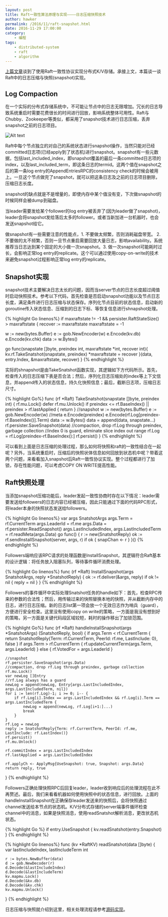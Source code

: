 ```yaml
---
layout: post
title: Raft一致性算法原理与实现————日志压缩快照技术
author: hawker
permalink: /2016/11/raft-snapshot.html
date: 2016-11-29 17:00:00
category:
    - 编程
tags:
    - distributed-system
    - raft
    - algorithm
---
```

[上篇文章](http://www.hawkers.cc/2016/11/raft-state.html)谈到了使用Raft一致性协议实现分布式K/V存储。承接上文，本篇谈一谈Raft中的日志压缩与快照(snapshot)实现。

## Log Compaction 
在一个实际的分布式存储系统中，不可能让节点中的日志无限增加。冗长的日志导致系统重启时需要花费很长的时间进行回放，影响系统整体可用性。Raft与Chubby、Zookeeper等类似，都采用了snapshot技术进行日志压缩，丢弃snapshot之前的日志项目。

![Alt text](/upload/2016/11/state_snapshot.jpg "SnapShot Log Compaction")

Raft中每个节点独立的对自己的系统状态进行snapshot操作，当然只能对已经committed日志项(已经apply到了状态机)进行snapshot。snapshot有一些元数据，包括last_included_index，即snapshot覆盖的最后一条committed日志项的index，以及last_included_term，即这条日志的termid。这两个值在snapshot之后的第一条log entry的AppendEntriesRPC的consistency check的时候会被用上。一旦这个节点做完了snapshot，就可以把这条日志及之前的日志项目删除，压缩日志长度。

snapshot的缺点就是不是增量的，即使内存中某个值没有变，下次做snapshot的时候同样会被dump到磁盘。

当leader需要发给某个follower的log entry被丢弃了(因为leader做了snapshot)，leader会将snapshot发给落后太多的follower。或者当新加进一台机器时，也会发送snapshot给它。

做snapshot有一些需要注意的性能点，1. 不要做太频繁，否则消耗磁盘带宽。 2. 不要做的太不频繁，否则一旦节点重启需要回放大量日志，影响availability。系统推荐当日志达到某个固定的大小做一次snapshot。3. 做一次snapshot可能耗时过长，会影响正常log entry的replicate。这个可以通过使用copy-on-write的技术来避免snapshot过程影响正常log entry的replicate。


## Snapshot实现

snapshot技术主要解决日志太长的问题，因而当server节点的日志长度超过阈值时启动快照技术。参考以下代码，首先检查是否启动snapshot功能以及节点日志长度，满足条件进行日志压缩与状态保存。序列化节点目前的状态信息，启动新的goroutine传入状态信息、压缩到的日志下标、等恢复信息进行shnapshot处理。

{% highlight Go linenos%}
if maxraftstate != -1 && persister.RaftStateSize() > maxraftstate {
  recover := maxraftstate
  maxraftstate = -1
  
  w := new(bytes.Buffer)
  e := gob.NewEncoder(w)
  e.Encode(kv.db)
  e.Encode(kv.chk)
  data := w.Bytes()
  
  go func(snapstate []byte, preindex int, maxraftstate *int, recover int){
      kv.rf.TakeSnatshot(snapstate, preindex)
      *maxraftstate = recover
  }(data, entry.Index, &maxraftstate, recover)
}
{% endhighlight %}

实际的shnapshot是由TakeSnatshot函数实现，其逻辑如下方代码所示。首先，检查传入的日志压缩下表是否合法；然后，序列化日志压缩处的index等上下文信息，并append传入的状态信息，持久化快照信息；最后，截断日志项，压缩日志尺寸。

{% highlight Go%}
func (rf *Raft) TakeSnatshot(snapstate []byte, preindex int) {
	rf.mu.Lock()
	defer rf.mu.Unlock()
	if preindex <= rf.BaseIndex() || preindex > rf.lastApplied {
		return
	}
	//snapshot
	w := new(bytes.Buffer)
	e := gob.NewEncoder(w)
	//meta
	e.Encode(preindex)
	e.Encode(rf.Log[preindex-rf.BaseIndex()].Term)
	data := w.Bytes()
	data = append(data, snapstate...)
	rf.persister.SaveSnapshot(data)
	//compaction, drop rf.Log through preindex, garbage collection
	//index 0 is guard, eliminate slice index out range
	rf.Log = rf.Log[preindex-rf.BaseIndex():]
	rf.persist()
}
{% endhighlight %}

可以看到上面是日志压缩的处理过程，那么如何将快照和raft的一致性结合在一起呢？另外，当系统重启时，压缩后的快照状体信息如何回放到状态机中呢？带着这两个问题，来看看加入snapshot后Raft一致性协议实现。整个过程都进行了加锁，存在性能问题，可以考虑COPY ON WRITE提高性能。

## Raft快照处理

当添加snapshot压缩功能后，leader发起一致性协商时存在以下情况：leader需要发送给followers的日志内容已经被压缩，因此只能通过下面的代码RPC形式，将leader本身的快照状态发送给followers。

{% highlight Go linenos%}
var args SnatshotArgs
args.Term = rf.CurrentTerm
args.LeaderId = rf.me
args.Data = rf.persister.ReadSnapshot()
args.LastIncludedIndex, args.LastIncludedTerm = rf.readMeta(args.Data)
go func() {
    r := new(SnatshotReply)
    ok := rf.sendInstallSnapshot(server, args, r)
    if ok {
    	snapChan <- r
    }
}()
{% endhighlight %}

Followers端响应该RPC请求的处理函数是InstallSnapshot，其逻辑符合Raft基本的设计逻辑：将任务放入阻塞队列，等待事件循环消费处理。

{% highlight Go linenos%}
func (rf *Raft) InstallSnapshot(args SnatshotArgs, reply *SnatshotReply) {
	ok := rf.deliver(&args, reply)
	if ok != nil {
		reply = nil
	}
}
{% endhighlight %}

Followers的事件循环中实际处理Snatshot任务的handle如下：首先，检查RPC传来的参数的合法性；然后，用传输过来的快照替换本地的快照，并从截断内存中的日志，进行日志压缩。新的日志list第一项会放一个无效日志作为哨兵（guard），方便进行安全检查。这里没有使用copy on write的策略，一方面是我没有想到好的策略，另一方面是关键代码段区域较短，耗时的操作移出了加锁范围。

{% highlight Go%}
func (rf *Raft) handleInstallSnapshot(args *SnatshotArgs) (SnatshotReply, bool) {
	if args.Term < rf.CurrentTerm {
		return SnatshotReply{Term: rf.CurrentTerm, PeerId: rf.me, LastInclude: 0}, false
	}
	if args.Term > rf.CurrentTerm {
		rf.updateCurrentTerm(args.Term, args.LeaderId)
	} else {
		rf.VotedFor = args.LeaderId
	}
	
	//snapshot
	rf.persister.SaveSnapshot(args.Data)
	//compaction, drop rf.Log through preindex, garbage collection
	rf.mu.Lock()
	var newLog []Entry
	//rf.Log always has a guard
	newLog = append(newLog, Entry{args.LastIncludedIndex, args.LastIncludedTerm, nil})
	for i := len(rf.Log)-1; i >= 0; i-- {
		if rf.Log[i].Index == args.LastIncludedIndex && rf.Log[i].Term == args.LastIncludedTerm {
			newLog = append(newLog, rf.Log[i+1:]...)
			break
		}
	}
	rf.Log = newLog
	reply := SnatshotReply{Term: rf.CurrentTerm, PeerId: rf.me, LastInclude: rf.LastIndex()}
	rf.persist()
	rf.mu.Unlock()

	rf.commitIndex = args.LastIncludedIndex
	rf.lastApplied = args.LastIncludedIndex

	rf.applyCh <- ApplyMsg{UseSnapshot: true, Snapshot: args.Data}
	return reply, true
}
{% endhighlight %}

Followers正确处理快照RPC后回复leader，leader收到响应后的处理流程在此不再赘述。最后，我们来看看机器如何使用快照中的状态信息，进行回放。上面的handleInstallSnapshot在正确保存leader发送来的快照后，会将快照通过channel发送给本节点的状态机。K/V分布式存储的server端事件循环检查channel中的消息，如果是快照消息，使用readSnatshot解析消息，更改状态机状态。

{% highlight Go %}
if entry.UseSnapshot {
	kv.readSnatshot(entry.Snapshot)
} 
{% endhighlight %}

{% highlight Go linenos%}
func (kv *RaftKV) readSnatshot(data []byte) {
	var lastIncludeIndex, lastIncludeTerm int

	r := bytes.NewBuffer(data)
	d := gob.NewDecoder(r)
	d.Decode(&lastIncludeIndex)
	d.Decode(&lastIncludeTerm)
	kv.mapmu.Lock()
	d.Decode(&kv.db)
	d.Decode(&kv.chk)
	kv.mapmu.Unlock()
}
{% endhighlight %}

日志压缩与快照就介绍到这里，相关处理流程请参考[源码实现](https://github.com/hawkxiang/Distributed-System/blob/master/kvraft/server.go)。
